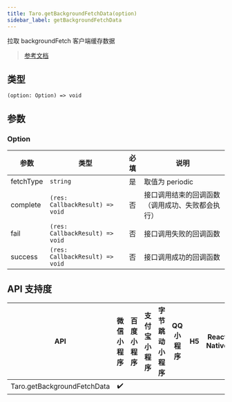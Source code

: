 ```yaml
---
title: Taro.getBackgroundFetchData(option)
sidebar_label: getBackgroundFetchData
---
```


拉取 backgroundFetch 客户端缓存数据

> [参考文档](https://developers.weixin.qq.com/miniprogram/dev/api/storage/background-fetch/wx.getBackgroundFetchData.html)

## 类型

```tsx
(option: Option) => void
```

## 参数

### Option

| 参数 | 类型 | 必填 | 说明 |
| --- | --- | :---: | --- |
| fetchType | `string` | 是 | 取值为 periodic |
| complete | `(res: CallbackResult) => void` | 否 | 接口调用结束的回调函数（调用成功、失败都会执行） |
| fail | `(res: CallbackResult) => void` | 否 | 接口调用失败的回调函数 |
| success | `(res: CallbackResult) => void` | 否 | 接口调用成功的回调函数 |

## API 支持度

| API | 微信小程序 | 百度小程序 | 支付宝小程序 | 字节跳动小程序 | QQ 小程序 | H5 | React Native | 快应用 |
| :---: | :---: | :---: | :---: | :---: | :---: | :---: | :---: | :---: |
| Taro.getBackgroundFetchData | ✔️ |  |  |  |  |  |  |  |
